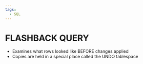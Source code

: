 ```yaml
---
tags:
  - SQL
---
```

# FLASHBACK QUERY
- Examines what rows looked like BEFORE changes applied
- Copies are held in a special place called the UNDO tablespace



